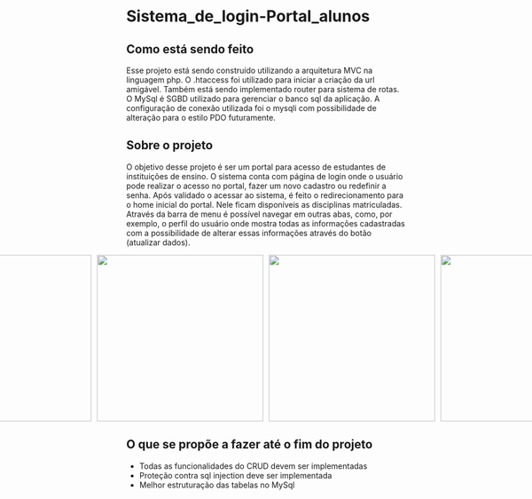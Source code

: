 # Sistema_de_login-Portal_alunos
## Como está sendo feito
Esse projeto está sendo construído utilizando a arquitetura MVC na linguagem php. O .htaccess foi utilizado para iniciar a criação da url amigável. Também está sendo implementado router para sistema de rotas. O MySql é SGBD utilizado para gerenciar o banco sql da aplicação. A configuração de conexão utilizada foi o mysqli com possibilidade de alteração para o estilo PDO futuramente.

## Sobre o projeto
O objetivo desse projeto é ser um portal para acesso de estudantes de instituições de ensino. O sistema conta 
com página de login onde o usuário pode realizar o acesso no portal, fazer um novo cadastro ou redefinir a senha.
Após validado o acessar ao sistema, é feito o redirecionamento para o home inicial do portal. Nele ficam disponíveis as disciplinas matriculadas. Através da barra de menu é possível navegar em outras abas, como, por exemplo, o perfil do usuário onde mostra todas as informações cadastradas com a possibilidade de alterar essas informações através do botão (atualizar dados).

<div style="width:100%;display:flex;justify-content:center; gap:10px">
  
<img style="width:300px" src="https://github.com/GabryelSilvah/Sistema_de_login-Portal_alunos/assets/139282381/01e7de87-eb21-458e-8c8c-0640c389eab0">

  <img style="width:300px" src="https://github.com/GabryelSilvah/Sistema_de_login-Portal_alunos/assets/139282381/71c740fb-00e1-43f7-8d2a-0fcd79b27cb5">
  
  <img style="width:300px" src="https://github.com/GabryelSilvah/Sistema_de_login-Portal_alunos/assets/139282381/310a45dc-67d2-4d70-8710-2604e4ea32f3">

   <img style="width:300px" src="https://github.com/GabryelSilvah/Sistema_de_login-Portal_alunos/assets/139282381/4893f2b3-7807-4016-916c-9543cb7e2a5b">

  
</div>

## O que se propõe a fazer até o fim do projeto
- Todas as funcionalidades do CRUD devem ser implementadas
- Proteção contra sql injection deve ser implementada
- Melhor estruturação das tabelas no MySql
  
